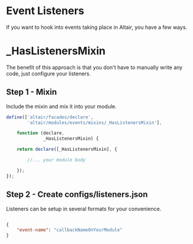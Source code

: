 # Event Listeners
If you want to hook into events taking place in Altair, you have a few ways.

# _HasListenersMixin
The benefit of this approach is that you don't have to manually write any code, just configure your listeners.

## Step 1 - Mixin
Include the mixin and mix it into your module.

```js
define(['altair/facades/declare',
        'altair/modules/events/mixins/_HasListenersMixin'],

    function (declare,
              _HasListenersMixin) {

    return declare([_HasListenersMixin], {

        //... your module body

    });
});

```

## Step 2 - Create configs/listeners.json
Listeners can be setup in several formats for your convenience.

```json

{
    "event-name": "callbackNameOnYourModule"
}

```